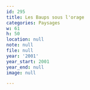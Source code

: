 ```yaml
---
id: 295
title: Les Baups sous l'orage
categories: Paysages
w: 61
h: 50
location: null
note: null
file: null
year: '2001'
year_start: 2001
year_end: null
image: null

---
```

